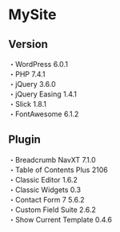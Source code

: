 # MySite
## Version
・WordPress 6.0.1  
・PHP 7.4.1  
・jQuery 3.6.0  
・jQuery Easing 1.4.1  
・Slick 1.8.1  
・FontAwesome 6.1.2
## Plugin
・Breadcrumb NavXT 7.1.0  
・Table of Contents Plus 2106  
・Classic Editor 1.6.2  
・Classic Widgets 0.3  
・Contact Form 7 5.6.2  
・Custom Field Suite 2.6.2  
・Show Current Template 0.4.6  
